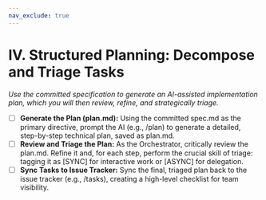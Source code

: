 ```yaml
---
nav_exclude: true
---
```

# IV. Structured Planning: Decompose and Triage Tasks

*Use the committed specification to generate an AI-assisted implementation plan, which you will then review, refine, and strategically triage.*

- [ ] **Generate the Plan (plan.md):** Using the committed spec.md as the primary directive, prompt the AI (e.g., /plan) to generate a detailed, step-by-step technical plan, saved as plan.md.
- [ ] **Review and Triage the Plan:** As the Orchestrator, critically review the plan.md. Refine it and, for each step, perform the crucial skill of triage: tagging it as [SYNC] for interactive work or [ASYNC] for delegation.
- [ ] **Sync Tasks to Issue Tracker:** Sync the final, triaged plan back to the issue tracker (e.g., /tasks), creating a high-level checklist for team visibility.
